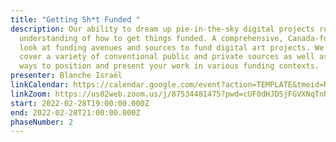 ```yaml
---
title: "Getting Sh*t Funded "
description: Our ability to dream up pie-in-the-sky digital projects requires an
  understanding of how to get things funded. A comprehensive, Canada-focused
  look at funding avenues and sources to fund digital art projects. We will
  cover a variety of conventional public and private sources as well as clever
  ways to position and present your work in various funding contexts.
presenter: Blanche Israël
linkCalendar: https://calendar.google.com/event?action=TEMPLATE&tmeid=NG1hMzRrN3BnZ29rZmRwbjQ0dWRvbW9xMXIgY19tcnJybXZ0ZWhqcThyc3A2ajJmdHVjbGJyc0Bn&tmsrc=c_mrrrmvtehjq8rsp6j2ftuclbrs%40group.calendar.google.com
linkZoom: https://us02web.zoom.us/j/87534481475?pwd=cUF0dHJDSjFGVXNqTnNiNm9HSC9NUT09
start: 2022-02-28T19:00:00.000Z
end: 2022-02-28T21:00:00.000Z
phaseNumber: 2
---
```


